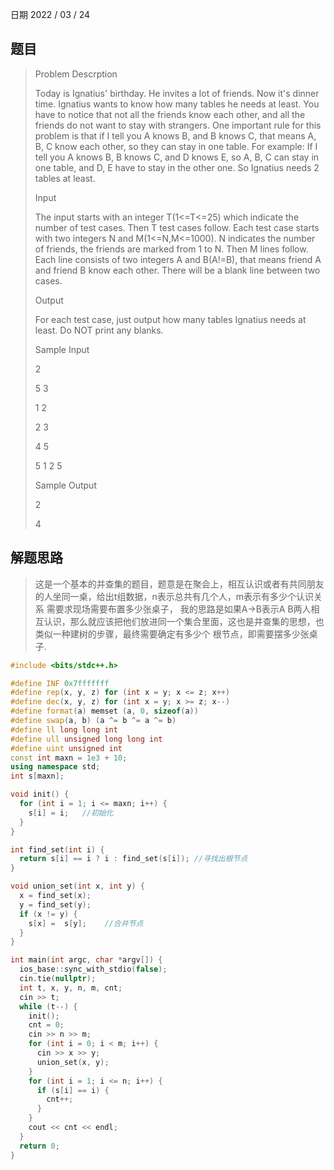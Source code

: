 日期 2022 / 03 / 24

## 题目
>Problem Descrption
>
>Today is Ignatius' birthday. He invites a lot of friends. Now it's dinner time. Ignatius wants to know how many tables he needs at least. You have to notice that not all the friends know each other, and all the friends do not want to stay with strangers.
>One important rule for this problem is that if I tell you A knows B, and B knows C, that means A, B, C know each other, so they can stay in one table.
>For example: If I tell you A knows B, B knows C, and D knows E, so A, B, C can stay in one table, and D, E have to stay in the other one. So Ignatius needs 2 tables at least.
>
>Input
>
>The input starts with an integer T(1<=T<=25) which indicate the number of test cases. Then T test cases follow. Each test case starts with two integers N and M(1<=N,M<=1000). N indicates the number of friends, the friends are marked from 1 to N. Then M lines follow. Each line consists of two integers A and B(A!=B), that means friend A and friend B know each other. There will be a blank line between two cases.
>
>Output
>
>For each test case, just output how many tables Ignatius needs at least. Do NOT print any blanks.
>
>Sample Input
>
>2
>
>5 3
>
>1 2
>
>2 3
>
>4 5
>
>5 1
>2 5
>
>Sample Output
>
>2
>
>4

## 解题思路
>这是一个基本的并查集的题目，题意是在聚会上，相互认识或者有共同朋友的人坐同一桌，给出t组数据，n表示总共有几个人，m表示有多少个认识关系 需要求现场需要布置多少张桌子，
>我的思路是如果A->B表示A B两人相互认识，那么就应该把他们放进同一个集合里面，这也是并查集的思想，也类似一种建树的步骤，最终需要确定有多少个
>根节点，即需要摆多少张桌子.
>

```cpp
#include <bits/stdc++.h>

#define INF 0x7fffffff
#define rep(x, y, z) for (int x = y; x <= z; x++)
#define dec(x, y, z) for (int x = y; x >= z; x--)
#define format(a) memset (a, 0, sizeof(a))
#define swap(a, b) (a ^= b ^= a ^= b)
#define ll long long int
#define ull unsigned long long int 
#define uint unsigned int
const int maxn = 1e3 + 10;
using namespace std;
int s[maxn];

void init() {
  for (int i = 1; i <= maxn; i++) {
    s[i] = i;	//初始化
  } 
}

int find_set(int i) {
  return s[i] == i ? i : find_set(s[i]); //寻找出根节点
}

void union_set(int x, int y) {
  x = find_set(x);
  y = find_set(y);
  if (x != y) {
    s[x] =  s[y];	 //合并节点
  }
}

int main(int argc, char *argv[]) {
  ios_base::sync_with_stdio(false);
  cin.tie(nullptr);
  int t, x, y, n, m, cnt;
  cin >> t;
  while (t--) {
	init();
	cnt = 0;
    cin >> n >> m;	
    for (int i = 0; i < m; i++) {
	  cin >> x >> y;
	  union_set(x, y);
    }
    for (int i = 1; i <= n; i++) {
	  if (s[i] == i) {
	    cnt++;	
	  }
    }
    cout << cnt << endl;
  }
  return 0;
}


